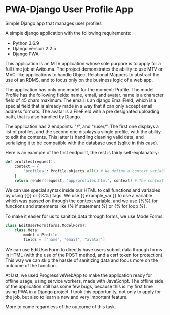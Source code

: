 # PWA-Django User Profile App
Simple Django app that manages user profiles

A simple django application with the following requirements:
- Python 3.6.9
- Django version 2.2.5
- Django PWA

This application is an MTV application whose sole purpore is to apply for a full time job at Avito.ma. The project demonstrates the ability to 
use MTV or MVC-like applications to handle Object Relational Mappers to abstract the use of an RDMS, and to focus only on the business logic of a web app.

The application has only one model for the moment: Profile. The model Profile has the following fields: name, email, and avatar. name is a character field
of 45 chars maximum. The email is an django EmailField, which is a special field that is already made in a way that it can only accept email 
address formats. The avatar is a FileField with a pre designated uploading path, that is also handled by Django.

The application has 2 endpoints: "/", and "/user/<pk>". The first one displays a list of profiles, and the second one displays a single profile,
with the ability to edit the contents. This latter is handling cleaning valid data, and serializing it to be compatible with the database used (sqlite in this case).

Here is an example of the first endpoint, the rest is fairly self-explanatory:
```python
def profiles(request):
    context = {
        'profiles': Profile.objects.all() # We define a context variable of a list of all Profile objects that we will then pass to the html file.
    }
    return render(request, "app/profiles.html", context) # The context variable is defined as a dictionary, and passed to a render function.
   ``` 
We can use special syntax inside our HTML to call functions and variables by using {{}} or {%%} tags. We use {{ example_var }} to use a variable
which was passed on through the context variable, and we use {%%} for functions and statements like {% if statement %} or {% for loop %}.

To make it easier for us to sanitize data through forms, we use ModelForms:
```python
class EditUserForm(forms.ModelForm):
    class Meta:
        model = Profile
        fields = ["name", "email", "avatar"]
```
We can use EditUserForm to directly have users submit data through forms in HTML (with the use of the POST method, and a csrf token for protection).
This way we can skip the hassle of sanitizing data and focus more on the outcome of the function.

At last, we used ProgressiveWebApp to make the application ready for offline usage, using service workers, made with JavaScript.
The offline side of the application still has some few bugs, because this is my first time using PWA in a Django project. I took this opportunity,
not only to apply for the job, but also to learn a new and very important feature.

More to come regardless of the outcome of this task.
